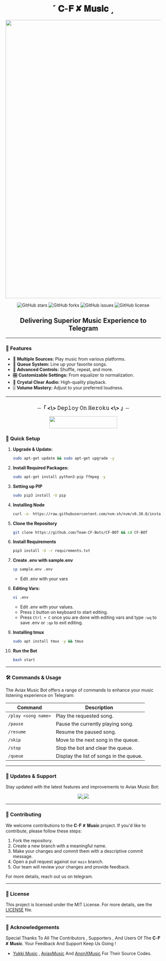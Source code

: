 <h1 align="center"> ˹ 𝐂-𝐅 ✘ 𝐌𝐮𝐬𝐢𝐜 ˼ </h1>

<p align="center">
  <img src="https://graph.org/file/d1bc2493a1f3923b7ae06.jpg" alt="𝐂-𝐅 ✘ 𝐌𝐮𝐬𝐢𝐜" width="1200" height="900">
</p>

<p align="center">
  <img src="https://img.shields.io/github/stars/Team-CF-Bots/CF-BOT?style=for-the-badge&color=blue" alt="GitHub stars">
  <img src="https://img.shields.io/github/forks/Team-CF-Bots/CF-BOT?style=for-the-badge&color=blue" alt="GitHub forks">
  <img src="https://img.shields.io/github/issues/Team-CF-Bots/CF-BOT?style=for-the-badge&color=red" alt="GitHub issues">
  <img src="https://img.shields.io/github/license/Team-CF-Bots/CF-BOT?style=for-the-badge&color=green" alt="GitHub license">
</p>

<h2 align="center">Delivering Superior Music Experience to Telegram</h2>

---

### 🌟 Features

- 🎵 **Multiple Sources:** Play music from various platforms.
- 📃 **Queue System:** Line up your favorite songs.
- 🔀 **Advanced Controls:** Shuffle, repeat, and more.
- 🎛 **Customizable Settings:** From equalizer to normalization.
- 📢 **Crystal Clear Audio:** High-quality playback.
- 🎚 **Volume Mastery:** Adjust to your preferred loudness.

---


<h3 align="center">
      ─「 <\> 𝙳𝚎𝚙𝚕𝚘𝚢 𝙾𝚗 𝙷𝚎𝚛𝚘𝚔𝚞 <\> 」─
</h3>

<p align="center"><a href="https://dashboard.heroku.com/new?template=https://github.com/Team-CF-Bots/CF-BOT"> <img src="https://img.shields.io/badge/𝐃𝐄𝐏𝐋Ø𝐘%20Ø𝐍%20𝐇𝐄𝐑Ø𝐊𝐔-azure?style=for-the-badge&logo=heroku" width="220" height="38.45"/></a></p>



### 🔧 Quick Setup

1. **Upgrade & Update:**
   ```bash
   sudo apt-get update && sudo apt-get upgrade -y
   ```

2. **Install Required Packages:**
   ```bash
   sudo apt-get install python3-pip ffmpeg -y
   ```
3. **Setting up PIP**
   ```bash
   sudo pip3 install -U pip
   ```
4. **Installing Node**
   ```bash
   curl -o- https://raw.githubusercontent.com/nvm-sh/nvm/v0.38.0/install.sh | bash && source ~/.bashrc && nvm install v18
   ```
5. **Clone the Repository**
   ```bash
   git clone https://github.com/Team-CF-Bots/CF-BOT && cd CF-BOT
   ```
6. **Install Requirements**
   ```bash
   pip3 install -U -r requirements.txt
   ```
7. **Create .env  with sample.env**
   ```bash
   cp sample.env .env
   ```
   - Edit .env with your vars
8. **Editing Vars:**
   ```bash
   vi .env
   ```
   - Edit .env with your values.
   - Press `I` button on keyboard to start editing.
   - Press `Ctrl + C`  once you are done with editing vars and type `:wq` to save .env or `:qa` to exit editing.
9. **Installing tmux**
    ```bash
    sudo apt install tmux -y && tmux
    ```
10. **Run the Bot**
    ```bash
    bash start
    ```

---

### 🛠 Commands & Usage

The Aviax Music Bot offers a range of commands to enhance your music listening experience on Telegram:

| Command                 | Description                                 |
|-------------------------|---------------------------------------------|
| `/play <song name>`     | Play the requested song.                    |
| `/pause`                | Pause the currently playing song.           |
| `/resume`               | Resume the paused song.                     |
| `/skip`                 | Move to the next song in the queue.         |
| `/stop`                 | Stop the bot and clear the queue.           |
| `/queue`                | Display the list of songs in the queue.     |

---

### 🔄 Updates & Support

Stay updated with the latest features and improvements to Aviax Music Bot:

<p align="center">
  <a href="https://telegram.me/Thecchub">
    <img src="https://img.shields.io/badge/Join-Support%20Group-azure?style=for-the-badge&logo=telegram">
  </a>
  <a href="https://t.me/+OATHrCdJxMsxMzI1">
    <img src="https://img.shields.io/badge/Join-Update%20Channel-azure?style=for-the-badge&logo=telegram">
  </a>
</p>

---

### 🤝 Contributing

We welcome contributions to the 𝐂-𝐅 ✘ 𝐌𝐮𝐬𝐢𝐜 project. If you'd like to contribute, please follow these steps:

1. Fork the repository.
2. Create a new branch with a meaningful name.
3. Make your changes and commit them with a descriptive commit message.
4. Open a pull request against our `main` branch.
5. Our team will review your changes and provide feedback.

For more details, reach out us on telegram.

---

### 📜 License

This project is licensed under the MIT License. For more details, see the [LICENSE](LICENSE) file.

---

### 🙏 Acknowledgements

Special Thanks To All The Contributors , Supporters , And Users Of The 𝐂-𝐅 ✘ 𝐌𝐮𝐬𝐢𝐜. Your Feedback And Support Keep Us Going !
- [Yukki Music](https://github.com/TeamYukki/YukkiMusicBot) , [AviaxMusic](https://github.com/TeamAviax/AviaxMusic) And [AnonXMusic](https://github.com/AnonymousX1025/AnonXMusic) For Their Source Codes.
